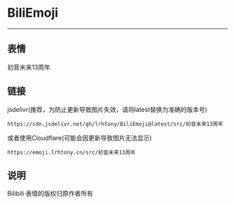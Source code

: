 # BiliEmoji
---
## 表情
初音未来13周年
## 链接
jsdelivr(推荐，为防止更新导致图片失效，请将latest替换为准确的版本号)
```
https://cdn.jsdelivr.net/gh/lrhtony/BiliEmoji@latest/src/初音未来13周年
```
或者使用Cloudflare(可能会因更新导致图片无法显示)
```
https://emoji.lrhtony.cn/src/初音未来13周年
```
## 说明
Bilibili 表情的版权归原作者所有
